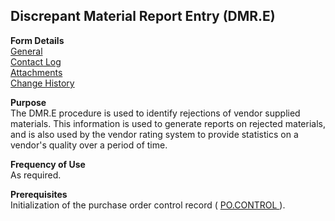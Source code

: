 ##  Discrepant Material Report Entry (DMR.E)

<PageHeader />

**Form Details**  
[ General ](DMR-E-1/README.md)   
[ Contact Log ](DMR-E-2/README.md)   
[ Attachments ](DMR-E-3/README.md)   
[ Change History ](DMR-E-4/README.md)   

**Purpose**  
The DMR.E procedure is used to identify rejections of vendor supplied
materials. This information is used to generate reports on rejected materials,
and is also used by the vendor rating system to provide statistics on a
vendor's quality over a period of time.

**Frequency of Use**  
As required.

**Prerequisites**  
Initialization of the purchase order control record ( [ PO.CONTROL ](../PO-CONTROL/README.md) ). 

<badge text= "Version 8.10.57" vertical="middle" />

<PageFooter />